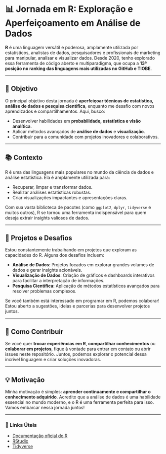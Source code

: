 # 📊 **Jornada em R: Exploração e Aperfeiçoamento em Análise de Dados**

**R** é uma linguagem versátil e poderosa, amplamente utilizada por estatísticos, analistas de dados, pesquisadores e profissionais de marketing para manipular, analisar e visualizar dados. Desde 2020, tenho explorado essa ferramenta de código aberto e multiparadigma, que ocupa a **13ª posição no ranking das linguagens mais utilizadas no GitHub e TIOBE**.

---

## **🎯 Objetivo**

O principal objetivo desta jornada é **aperfeiçoar técnicas de estatística, análise de dados e pesquisa científica**, enquanto me desafio com novos aprendizados e compartilhamentos. Aqui, busco:

- Desenvolver habilidades em **probabilidade, estatística e visão analítica**.
- Aplicar métodos avançados de **análise de dados** e **visualização**.
- Contribuir para a comunidade com projetos inovadores e colaborativos.

---

## **📚 Contexto**

R é uma das linguagens mais populares no mundo da ciência de dados e análise estatística. Ela é amplamente utilizada para:

- Recuperar, limpar e transformar dados.
- Realizar análises estatísticas robustas.
- Criar visualizações impactantes e apresentações claras.

Com sua vasta biblioteca de pacotes (como `ggplot2`, `dplyr`, `tidyverse` e muitos outros), R se tornou uma ferramenta indispensável para quem deseja extrair insights valiosos de dados.

---

## **🚀 Projetos e Desafios**

Estou constantemente trabalhando em projetos que exploram as capacidades do R. Alguns dos desafios incluem:

- **Análise de Dados**: Projetos focados em explorar grandes volumes de dados e gerar insights acionáveis.
- **Visualização de Dados**: Criação de gráficos e dashboards interativos para facilitar a interpretação de informações.
- **Pesquisa Científica**: Aplicação de métodos estatísticos avançados para resolver problemas complexos.

Se você também está interessado em programar em R, podemos colaborar! Estou aberto a sugestões, ideias e parcerias para desenvolver projetos juntos.

---

## **🤝 Como Contribuir**

Se você quer **trocar experiências em R**, **compartilhar conhecimentos** ou **colaborar em projetos**, fique à vontade para entrar em contato ou abrir issues neste repositório. Juntos, podemos explorar o potencial dessa incrível linguagem e criar soluções inovadoras.

---

## **💡 Motivação**

Minha motivação é simples: **aprender continuamente e compartilhar o conhecimento adquirido**. Acredito que a análise de dados é uma habilidade essencial no mundo moderno, e o R é uma ferramenta perfeita para isso. Vamos embarcar nessa jornada juntos!

---

### **🔗 Links Úteis**
- [Documentação oficial do R](https://www.r-project.org/)
- [RStudio](https://www.rstudio.com/)
- [Tidyverse](https://www.tidyverse.org/)
